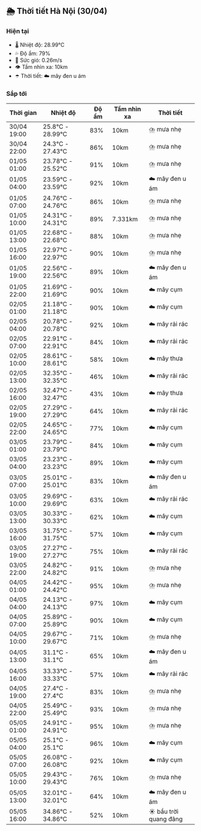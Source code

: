 ## 🌦️ Thời tiết Hà Nội (30/04)

### Hiện tại

- 🌡️ Nhiệt độ: 28.99℃
- 💦 Độ ẩm: 79%
- 💨 Sức gió: 0.26m/s
- 👁️ Tầm nhìn xa: 10km
- ☂️ Thời tiết: ☁️ mây đen u ám

### Sắp tới

| Thời gian | Nhiệt độ | Độ ẩm | Tầm nhìn xa | Thời tiết |
| --- | --- | --- | --- | --- |
| 30/04 19:00 | 25.8℃ - 28.99℃ | 83% | 10km | ⛈️ mưa nhẹ |
| 30/04 22:00 | 24.3℃ - 27.43℃ | 86% | 10km | ⛈️ mưa nhẹ |
| 01/05 01:00 | 23.78℃ - 25.52℃ | 91% | 10km | ⛈️ mưa nhẹ |
| 01/05 04:00 | 23.59℃ - 23.59℃ | 92% | 10km | ☁️ mây đen u ám |
| 01/05 07:00 | 24.76℃ - 24.76℃ | 86% | 10km | ⛈️ mưa nhẹ |
| 01/05 10:00 | 24.31℃ - 24.31℃ | 89% | 7.331km | ⛈️ mưa nhẹ |
| 01/05 13:00 | 22.68℃ - 22.68℃ | 88% | 10km | ⛈️ mưa nhẹ |
| 01/05 16:00 | 22.97℃ - 22.97℃ | 90% | 10km | ⛈️ mưa nhẹ |
| 01/05 19:00 | 22.56℃ - 22.56℃ | 89% | 10km | ☁️ mây đen u ám |
| 01/05 22:00 | 21.69℃ - 21.69℃ | 90% | 10km | ☁️ mây cụm |
| 02/05 01:00 | 21.18℃ - 21.18℃ | 90% | 10km | ☁️ mây cụm |
| 02/05 04:00 | 20.78℃ - 20.78℃ | 92% | 10km | ☁️ mây rải rác |
| 02/05 07:00 | 22.91℃ - 22.91℃ | 84% | 10km | ☁️ mây rải rác |
| 02/05 10:00 | 28.61℃ - 28.61℃ | 58% | 10km | ☁️ mây thưa |
| 02/05 13:00 | 32.35℃ - 32.35℃ | 46% | 10km | ☁️ mây rải rác |
| 02/05 16:00 | 32.47℃ - 32.47℃ | 43% | 10km | ☁️ mây thưa |
| 02/05 19:00 | 27.29℃ - 27.29℃ | 64% | 10km | ☁️ mây rải rác |
| 02/05 22:00 | 24.65℃ - 24.65℃ | 77% | 10km | ☁️ mây cụm |
| 03/05 01:00 | 23.79℃ - 23.79℃ | 84% | 10km | ☁️ mây cụm |
| 03/05 04:00 | 23.23℃ - 23.23℃ | 89% | 10km | ☁️ mây cụm |
| 03/05 07:00 | 25.01℃ - 25.01℃ | 83% | 10km | ☁️ mây đen u ám |
| 03/05 10:00 | 29.69℃ - 29.69℃ | 63% | 10km | ☁️ mây rải rác |
| 03/05 13:00 | 30.33℃ - 30.33℃ | 62% | 10km | ☁️ mây cụm |
| 03/05 16:00 | 31.75℃ - 31.75℃ | 57% | 10km | ☁️ mây cụm |
| 03/05 19:00 | 27.27℃ - 27.27℃ | 75% | 10km | ☁️ mây rải rác |
| 03/05 22:00 | 24.82℃ - 24.82℃ | 91% | 10km | ⛈️ mưa nhẹ |
| 04/05 01:00 | 24.42℃ - 24.42℃ | 95% | 10km | ⛈️ mưa nhẹ |
| 04/05 04:00 | 24.13℃ - 24.13℃ | 97% | 10km | ☁️ mây cụm |
| 04/05 07:00 | 25.89℃ - 25.89℃ | 90% | 10km | ☁️ mây cụm |
| 04/05 10:00 | 29.67℃ - 29.67℃ | 71% | 10km | ⛈️ mưa nhẹ |
| 04/05 13:00 | 31.1℃ - 31.1℃ | 65% | 10km | ☁️ mây đen u ám |
| 04/05 16:00 | 33.33℃ - 33.33℃ | 57% | 10km | ☁️ mây rải rác |
| 04/05 19:00 | 27.4℃ - 27.4℃ | 83% | 10km | ⛈️ mưa nhẹ |
| 04/05 22:00 | 25.49℃ - 25.49℃ | 93% | 10km | ⛈️ mưa nhẹ |
| 05/05 01:00 | 24.91℃ - 24.91℃ | 95% | 10km | ⛈️ mưa nhẹ |
| 05/05 04:00 | 25.1℃ - 25.1℃ | 96% | 10km | ☁️ mây cụm |
| 05/05 07:00 | 26.08℃ - 26.08℃ | 92% | 10km | ☁️ mây cụm |
| 05/05 10:00 | 29.43℃ - 29.43℃ | 76% | 10km | ⛈️ mưa nhẹ |
| 05/05 13:00 | 32.01℃ - 32.01℃ | 64% | 10km | ☁️ mây đen u ám |
| 05/05 16:00 | 34.86℃ - 34.86℃ | 52% | 10km | ☀️ bầu trời quang đãng |
